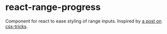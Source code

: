 # react-range-progress
Component for react to ease styling of range inputs.
Inspired by [a post on css-tricks](https://css-tricks.com/custom-interactive-range-inputs/).
